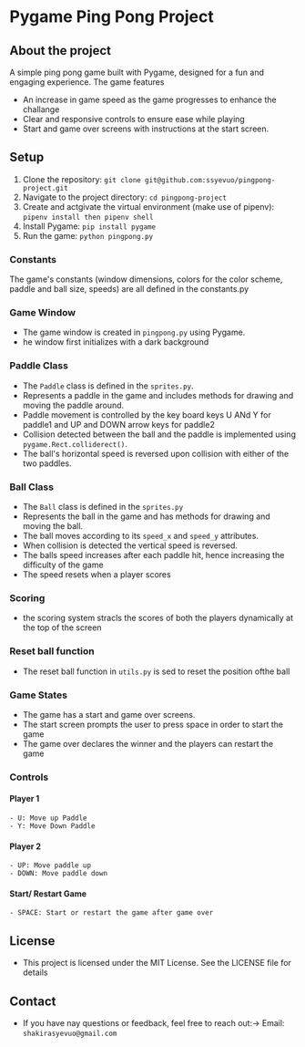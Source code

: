 # Pygame Ping Pong Project

## About the project

A simple ping pong game built with Pygame, designed for a fun and engaging experience. The game features
- An increase in game speed as the game progresses to enhance the challange
- Clear and responsive controls to ensure ease while playing
- Start and game over screens with instructions at the start screen.

## Setup

1. Clone the repository: `git clone git@github.com:ssyevuo/pingpong-project.git`
2. Navigate to the project directory: `cd pingpong-project`
3. Create and actgivate the virtual environment (make use of pipenv): `pipenv install then pipenv shell`
4. Install Pygame: `pip install pygame`
5. Run the game: `python pingpong.py`

### Constants

The game's constants (window dimensions, colors for the color scheme, paddle and ball size, speeds) are all defined in the constants.py

### Game Window

- The game window is created in `pingpong.py` using Pygame.
- he window first initializes with a dark background

### Paddle Class

- The `Paddle` class is defined in the `sprites.py`.
- Represents a paddle in the game and includes methods for drawing and moving the paddle around.
- Paddle movement is controlled by the key board keys U ANd Y for paddle1 and UP and DOWN  arrow keys for paddle2
- Collision detected between the ball and the paddle is implemented using `pygame.Rect.colliderect()`.
- The ball's horizontal speed is reversed upon collision with either of the two paddles.


### Ball Class

- The `Ball` class is defined in the `sprites.py`
- Represents the ball in the game and has methods for drawing and moving the ball.
- The ball moves according to its `speed_x` and `speed_y` attributes.
- When collision is detected the vertical speed is reversed.
- The balls speed increases after each paddle hit, hence increasing the difficulty of the game
- The speed resets when a player scores

### Scoring

- the scoring system stracls the scores of both the players dynamically at the top of the screen

### Reset ball function
- The reset ball function in `utils.py` is sed to reset the position ofthe ball


### Game States
- The game has a start and game over screens.
- The start screen prompts the user to press space in order to start the game 
- The game over declares the winner and the players can restart the game

### Controls
 #### Player 1
    - U: Move up Paddle
    - Y: Move Down Paddle

 #### Player 2
    - UP: Move paddle up
    - DOWN: Move paddle down

 #### Start/ Restart Game
    - SPACE: Start or restart the game after game over

## License
- This project is licensed under the MIT License. See the LICENSE file for details

## Contact
- If you have nay questions or feedback, feel free to reach out:-> Email: `shakirasyevuo@gmail.com`